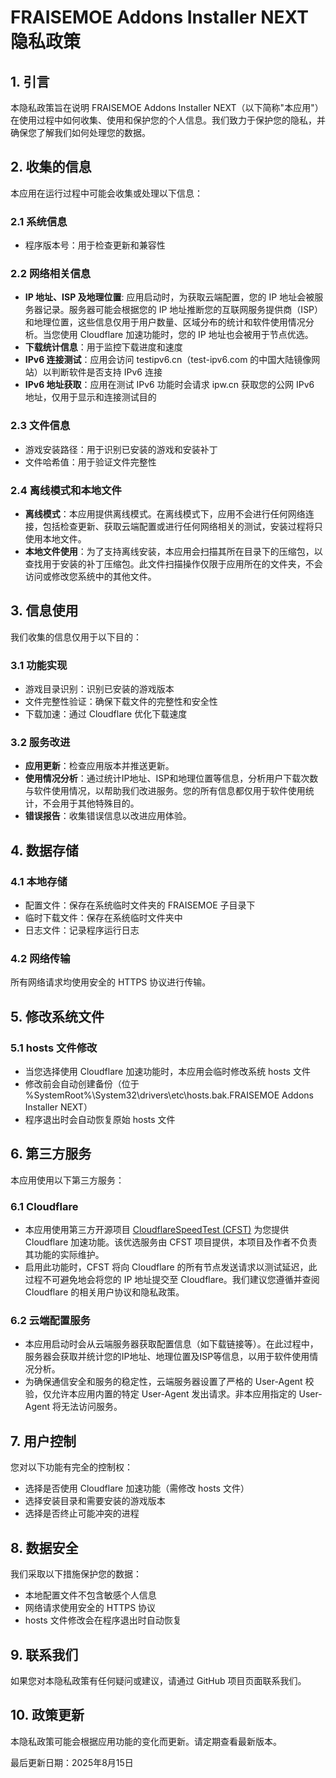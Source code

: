 # FRAISEMOE Addons Installer NEXT 隐私政策

## 1. 引言

本隐私政策旨在说明 FRAISEMOE Addons Installer NEXT（以下简称"本应用"）在使用过程中如何收集、使用和保护您的个人信息。我们致力于保护您的隐私，并确保您了解我们如何处理您的数据。

## 2. 收集的信息

本应用在运行过程中可能会收集或处理以下信息：

### 2.1 系统信息
- 程序版本号：用于检查更新和兼容性

### 2.2 网络相关信息
- **IP 地址、ISP 及地理位置**: 应用启动时，为获取云端配置，您的 IP 地址会被服务器记录。服务器可能会根据您的 IP 地址推断您的互联网服务提供商（ISP）和地理位置，这些信息仅用于用户数量、区域分布的统计和软件使用情况分析。当您使用 Cloudflare 加速功能时，您的 IP 地址也会被用于节点优选。
- **下载统计信息**：用于监控下载进度和速度
- **IPv6 连接测试**：应用会访问 testipv6.cn（test-ipv6.com 的中国大陆镜像网站）以判断软件是否支持 IPv6 连接
- **IPv6 地址获取**：应用在测试 IPv6 功能时会请求 ipw.cn 获取您的公网 IPv6 地址，仅用于显示和连接测试目的

### 2.3 文件信息
- 游戏安装路径：用于识别已安装的游戏和安装补丁
- 文件哈希值：用于验证文件完整性

### 2.4 离线模式和本地文件
- **离线模式**：本应用提供离线模式。在离线模式下，应用不会进行任何网络连接，包括检查更新、获取云端配置或进行任何网络相关的测试，安装过程将只使用本地文件。
- **本地文件使用**：为了支持离线安装，本应用会扫描其所在目录下的压缩包，以查找用于安装的补丁压缩包。此文件扫描操作仅限于应用所在的文件夹，不会访问或修改您系统中的其他文件。

## 3. 信息使用

我们收集的信息仅用于以下目的：

### 3.1 功能实现
- 游戏目录识别：识别已安装的游戏版本
- 文件完整性验证：确保下载文件的完整性和安全性
- 下载加速：通过 Cloudflare 优化下载速度

### 3.2 服务改进
- **应用更新**：检查应用版本并推送更新。
- **使用情况分析**：通过统计IP地址、ISP和地理位置等信息，分析用户下载次数与软件使用情况，以帮助我们改进服务。您的所有信息都仅用于软件使用统计，不会用于其他特殊目的。
- **错误报告**：收集错误信息以改进应用体验。

## 4. 数据存储

### 4.1 本地存储
- 配置文件：保存在系统临时文件夹的 FRAISEMOE 子目录下
- 临时下载文件：保存在系统临时文件夹中
- 日志文件：记录程序运行日志

### 4.2 网络传输
所有网络请求均使用安全的 HTTPS 协议进行传输。

## 5. 修改系统文件

### 5.1 hosts 文件修改
- 当您选择使用 Cloudflare 加速功能时，本应用会临时修改系统 hosts 文件
- 修改前会自动创建备份（位于 %SystemRoot%\System32\drivers\etc\hosts.bak.FRAISEMOE Addons Installer NEXT）
- 程序退出时会自动恢复原始 hosts 文件

## 6. 第三方服务

本应用使用以下第三方服务：

### 6.1 Cloudflare
- 本应用使用第三方开源项目 [CloudflareSpeedTest (CFST)](https://github.com/XIU2/CloudflareSpeedTest/) 为您提供 Cloudflare 加速功能。该优选服务由 CFST 项目提供，本项目及作者不负责其功能的实际维护。
- 启用此功能时，CFST 将向 Cloudflare 的所有节点发送请求以测试延迟，此过程不可避免地会将您的 IP 地址提交至 Cloudflare。我们建议您遵循并查阅 Cloudflare 的相关用户协议和隐私政策。

### 6.2 云端配置服务
- 本应用启动时会从云端服务器获取配置信息（如下载链接等）。在此过程中，服务器会获取并统计您的IP地址、地理位置及ISP等信息，以用于软件使用情况分析。
- 为确保通信安全和服务的稳定性，云端服务器设置了严格的 User-Agent 校验，仅允许本应用内置的特定 User-Agent 发出请求。非本应用指定的 User-Agent 将无法访问服务。

## 7. 用户控制

您对以下功能有完全的控制权：

- 选择是否使用 Cloudflare 加速功能（需修改 hosts 文件）
- 选择安装目录和需要安装的游戏版本
- 选择是否终止可能冲突的进程

## 8. 数据安全

我们采取以下措施保护您的数据：

- 本地配置文件不包含敏感个人信息
- 网络请求使用安全的 HTTPS 协议
- hosts 文件修改会在程序退出时自动恢复

## 9. 联系我们

如果您对本隐私政策有任何疑问或建议，请通过 GitHub 项目页面联系我们。

## 10. 政策更新

本隐私政策可能会根据应用功能的变化而更新。请定期查看最新版本。

最后更新日期：2025年8月15日 